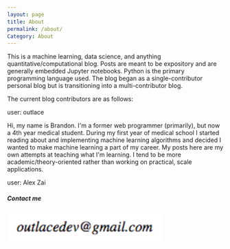 ```yaml
---
layout: page
title: About
permalink: /about/
Category: About
---
```


This is a machine learning, data science, and anything quantitative/computational blog. Posts are meant to be
expository and are generally embedded Jupyter notebooks. Python is the primary programming language used.
The blog began as a single-contributor personal blog but is transitioning into a multi-contributor blog.


The current blog contributors are as follows:

user: outlace

Hi, my name is Brandon. I'm a former web programmer (primarily), but now a 4th year medical student.
During my first year of medical school I started reading about and implementing machine learning algorithms
and decided I wanted to make machine learning a part of my career. My posts here are my own attempts at teaching
what I'm learning. I tend to be more academic/theory-oriented rather than working on practical, scale applications.

user: Alex Zai

##### Contact me

<img src="/images/emailaddr.svg" />

<!---
user: [username]

I'm [name]. I'm a former full-stack engineer now doing machine learning engineering.

##### Contact me

TBD
--->
